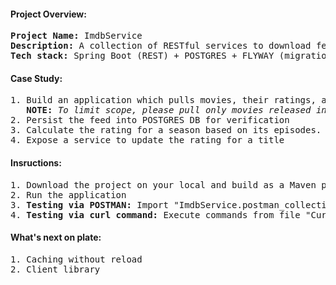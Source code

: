 <h4><b>Project Overview:</b></h4>
<pre>
<b>Project Name:</b> ImdbService
<b>Description:</b> A collection of RESTful services to download feed from IMDB, persist it and re-compute ratings based on case study   
<b>Tech stack:</b> Spring Boot (REST) + POSTGRES + FLYWAY (migration) + Spring JPA (ORM: Hibernate) + Spring HATEOAS
</pre>

<h4><b>Case Study:</b></h4>
<pre>
1. Build an application which pulls movies, their ratings, and cast lists from IMDB.
   <b>NOTE:</b> <i>To limit scope, please pull only movies released in 2017</i> 
2. Persist the feed into POSTGRES DB for verification
3. Calculate the rating for a season based on its episodes. You can implement your own logic
4. Expose a service to update the rating for a title  
</pre>

<h4>Insructions:</h4>
<pre>
1. Download the project on your local and build as a Maven project
2. Run the application
3. <b>Testing via POSTMAN:</b> Import "ImdbService.postman_collection.json" collection into POSTMAN
4. <b>Testing via curl command:</b> Execute commands from file "CurlCommands"
</pre>

<h4>What's next on plate:</h4>
<pre>
1. Caching without reload 
2. Client library
</pre>
